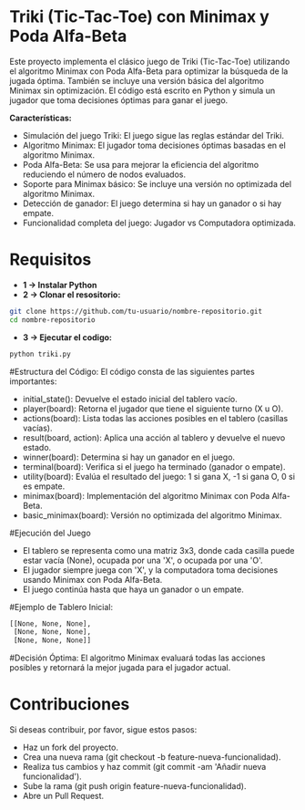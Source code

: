 # Triki (Tic-Tac-Toe) con Minimax y Poda Alfa-Beta
Este proyecto implementa el clásico juego de Triki (Tic-Tac-Toe) utilizando el algoritmo 
Minimax con Poda Alfa-Beta para optimizar la búsqueda de la jugada óptima. También se 
incluye una versión básica del algoritmo Minimax sin optimización. El código está escrito 
en Python y simula un jugador que toma decisiones óptimas para ganar el juego.

**Características:**
- Simulación del juego Triki: El juego sigue las reglas estándar del Triki.
- Algoritmo Minimax: El jugador toma decisiones óptimas basadas en el algoritmo Minimax.
- Poda Alfa-Beta: Se usa para mejorar la eficiencia del algoritmo reduciendo el número de nodos evaluados.
- Soporte para Minimax básico: Se incluye una versión no optimizada del algoritmo Minimax.
- Detección de ganador: El juego determina si hay un ganador o si hay empate.
- Funcionalidad completa del juego: Jugador vs Computadora optimizada.

# Requisitos
- **1 -> Instalar Python**
- **2 -> Clonar el resositorio:**
```bash
git clone https://github.com/tu-usuario/nombre-repositorio.git
cd nombre-repositorio
```

- **3 -> Ejecutar el codigo:**
```bash
python triki.py
```

#Estructura del Código:
El código consta de las siguientes partes importantes:

- initial_state(): Devuelve el estado inicial del tablero vacío.
- player(board): Retorna el jugador que tiene el siguiente turno (X u O).
- actions(board): Lista todas las acciones posibles en el tablero (casillas vacías).
- result(board, action): Aplica una acción al tablero y devuelve el nuevo estado.
- winner(board): Determina si hay un ganador en el juego.
- terminal(board): Verifica si el juego ha terminado (ganador o empate).
- utility(board): Evalúa el resultado del juego: 1 si gana X, -1 si gana O, 0 si es empate.
- minimax(board): Implementación del algoritmo Minimax con Poda Alfa-Beta.
- basic_minimax(board): Versión no optimizada del algoritmo Minimax.

#Ejecución del Juego
- El tablero se representa como una matriz 3x3, donde cada casilla puede estar vacía (None), ocupada por una 'X', o ocupada por una 'O'.
- El jugador siempre juega con 'X', y la computadora toma decisiones usando Minimax con Poda Alfa-Beta.
- El juego continúa hasta que haya un ganador o un empate.

#Ejemplo de Tablero Inicial:
```bash
[[None, None, None],
 [None, None, None],
 [None, None, None]]
```

#Decisión Óptima:
El algoritmo Minimax evaluará todas las acciones posibles y retornará la mejor jugada para el jugador actual.

# Contribuciones
Si deseas contribuir, por favor, sigue estos pasos:
- Haz un fork del proyecto.
- Crea una nueva rama (git checkout -b feature-nueva-funcionalidad).
- Realiza tus cambios y haz commit (git commit -am 'Añadir nueva funcionalidad').
- Sube la rama (git push origin feature-nueva-funcionalidad).
- Abre un Pull Request.
